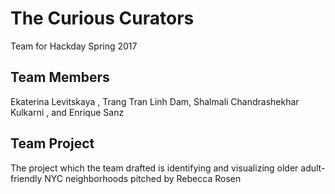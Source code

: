 # The Curious Curators
Team for Hackday Spring 2017

## Team Members

Ekaterina Levitskaya , 	Trang Tran Linh Dam, Shalmali Chandrashekhar Kulkarni , and Enrique Sanz

## Team Project

The project which the team drafted is identifying and visualizing older adult-friendly NYC neighborhoods pitched by Rebecca Rosen

